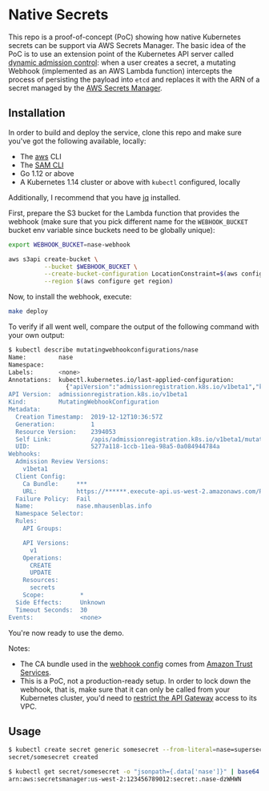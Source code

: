 # Native Secrets 

This repo is a proof-of-concept (PoC) showing how native Kubernetes secrets can be support via AWS Secrets Manager. The basic idea of the PoC is to use an extension point of the Kubernetes API server called [dynamic admission control](https://kubernetes.io/docs/reference/access-authn-authz/extensible-admission-controllers/): when a user creates a secret, a mutating Webhook (implemented as an AWS Lambda function) intercepts the process of persisting the payload into `etcd` and replaces it with the ARN of a secret managed by the [AWS Secrets Manager](https://aws.amazon.com/secrets-manager/).

## Installation

In order to build and deploy the service, clone this repo and make sure you've got the following available, locally:

- The [aws](https://docs.aws.amazon.com/cli/latest/userguide/cli-chap-install.html) CLI
- The [SAM CLI](https://github.com/awslabs/aws-sam-cli)
- Go 1.12 or above
- A Kubernetes 1.14 cluster or above with `kubectl` configured, locally

Additionally, I recommend that you have [jq](https://stedolan.github.io/jq/download/) installed.

First, prepare the S3 bucket for the Lambda function that provides the webhook (make sure that you pick different name for the `WEBHOOK_BUCKET` bucket env variable since buckets need to be globally unique):

```sh
export WEBHOOK_BUCKET=nase-webhook

aws s3api create-bucket \
          --bucket $WEBHOOK_BUCKET \
          --create-bucket-configuration LocationConstraint=$(aws configure get region) \
          --region $(aws configure get region)
```

Now, to install the webhook, execute:

```sh
make deploy
``` 

To verify if all went well, compare the output of the following command with your own output:

```sh
$ kubectl describe mutatingwebhookconfigurations/nase
Name:         nase
Namespace:
Labels:       <none>
Annotations:  kubectl.kubernetes.io/last-applied-configuration:
                {"apiVersion":"admissionregistration.k8s.io/v1beta1","kind":"MutatingWebhookConfiguration","metadata":{"annotations":{},"name":"nase"},"we...
API Version:  admissionregistration.k8s.io/v1beta1
Kind:         MutatingWebhookConfiguration
Metadata:
  Creation Timestamp:  2019-12-12T10:36:57Z
  Generation:          1
  Resource Version:    2394053
  Self Link:           /apis/admissionregistration.k8s.io/v1beta1/mutatingwebhookconfigurations/nase
  UID:                 5277a118-1ccb-11ea-98a5-0a084944784a
Webhooks:
  Admission Review Versions:
    v1beta1
  Client Config:
    Ca Bundle:     ***
    URL:           https://******.execute-api.us-west-2.amazonaws.com/Prod/webhook
  Failure Policy:  Fail
  Name:            nase.mhausenblas.info
  Namespace Selector:
  Rules:
    API Groups:

    API Versions:
      v1
    Operations:
      CREATE
      UPDATE
    Resources:
      secrets
    Scope:          *
  Side Effects:     Unknown
  Timeout Seconds:  30
Events:             <none>
```

You're now ready to use the demo. 

Notes:

- The CA bundle used in the [webhook config](webhook-config-template.yaml) comes from [Amazon Trust Services](https://www.amazontrust.com/repository/).
- This is a PoC, not a production-ready setup. In order to lock down the webhook, that is, make sure that it can only be called from your Kubernetes cluster, you'd need to [restrict the API Gateway](https://aws.amazon.com/blogs/compute/introducing-amazon-api-gateway-private-endpoints/) access to its VPC.

## Usage

```sh
$ kubectl create secret generic somesecret --from-literal=nase=supersecret
secret/somesecret created

$ kubectl get secret/somesecret -o "jsonpath={.data['nase']}" | base64 -D
arn:aws:secretsmanager:us-west-2:123456789012:secret:.nase-dzWHWN
```